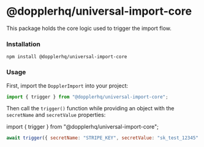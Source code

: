 # @dopplerhq/universal-import-core

This package holds the core logic used to trigger the import flow.

### Installation

`npm install @dopplerhq/universal-import-core`

### Usage

First, import the `DopplerImport` into your project:

```js
import { trigger } from "@dopplerhq/universal-import-core";
```

Then call the `trigger()` function while providing an object with the `secretName` and `secretValue` properties:

import { trigger } from "@dopplerhq/universal-import-core";

```js
await trigger({ secretName: "STRIPE_KEY", secretValue: "sk_test_12345" });
```
